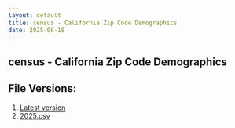 ```yaml
---
layout: default
title: census - California Zip Code Demographics
date: 2025-06-18
---
```


## census - California Zip Code Demographics

<div id="data-chart"></div>
<div id="data-table"></div>
<script>
document.addEventListener('DOMContentLoaded', function(){
  document.getElementById('data-table').textContent = 'This source isn\'t supported for tables yet.';
});
</script>

## File Versions:
1. [Latest version](./latest.csv)
2. [2025.csv](./2025.csv)
